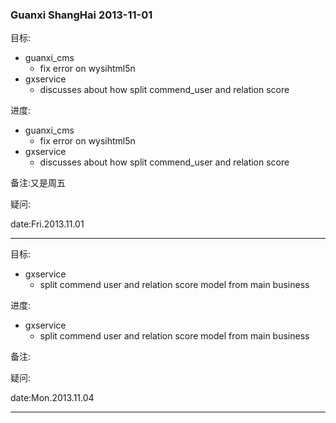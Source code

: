 ### Guanxi ShangHai 2013-11-01

目标:

- guanxi_cms
  - fix error on wysihtml5n
- gxservice
  - discusses about how split commend_user and relation score

进度:

- guanxi_cms
  - fix error on wysihtml5n
- gxservice
  - discusses about how split commend_user and relation score

备注:又是周五

疑问:

date:Fri.2013.11.01

---------------------------------

目标:

- gxservice
  - split commend user and relation score model from main business

进度:

- gxservice
  - split commend user and relation score model from main business

备注:

疑问:

date:Mon.2013.11.04

---------------------------------
